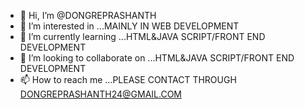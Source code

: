 - 👋 Hi, I’m @DONGREPRASHANTH
- 👀 I’m interested in ...MAINLY IN WEB DEVELOPMENT 
- 🌱 I’m currently learning ...HTML&JAVA SCRIPT/FRONT END DEVELOPMENT
- 💞️ I’m looking to collaborate on ...HTML&JAVA SCRIPT/FRONT END DEVELOPMENT
- 📫 How to reach me ...PLEASE CONTACT THROUGH DONGREPRASHANTH24@GMAIL.COM

<!---
DONGREPRASHANTH/DONGREPRASHANTH is a ✨ special ✨ repository because its `README.md` (this file) appears on your GitHub profile.
You can click the Preview link to take a look at your changes.
--->
